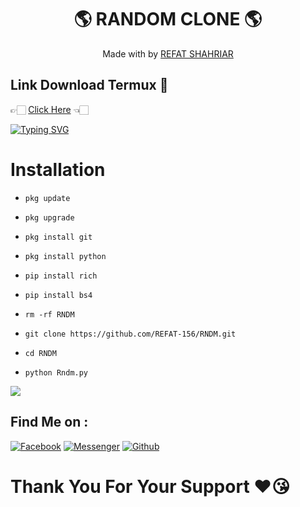 <h1 align="center">
 🌎 RANDOM CLONE 🌎
</h1>
</div>
<p align="center">
  Made with by <a href="https://github.com/REFAT-156">REFAT SHAHRIAR</a>
</p>
<p align="center">

## Link Download Termux 🤍
👉🏻 [Click Here](https://f-droid.org/repo/com.termux_118.apk) 👈🏻

[![Typing SVG](https://readme-typing-svg.herokuapp.com?font=Neuton&size=23&color=30FF40&background=000000¢er=true&vCenter=true&width=350&height=55&lines=YOU+RESPECT+ME+I+RESPECT+YOU+😊;YOU+DISPECT+ME+I+FUCK+YOU+🙂)](https://git.io/typing-svg)
 
# Installation
 
- `pkg update`
 
- `pkg upgrade`
 
- `pkg install git`
 
- `pkg install python`
 
- `pip install rich`
 
- `pip install bs4`
 
- `rm -rf RNDM`
 
- `git clone https://github.com/REFAT-156/RNDM.git`
 
- `cd RNDM`
 
- `python Rndm.py`

<img src="https://github.com/REFAT-156/RNDM/blob/main/IMG_20230110_101435.jpg" />

## Find Me on :
 
[![Facebook](https://img.shields.io/badge/Facebook-green?style=for-the-badge&logo=facebook)](https://fb.com/FHRBRO)
[![Messenger](https://img.shields.io/badge/Chat-Messenger-blue?style=for-the-badge&logo=messenger)](https://m.me/FHRBRO)
[![Github](https://img.shields.io/badge/Github-FB-KINGgreen?style=for-the-badge&logo=github)](https://github.com/REFAT-156)
 
# Thank You For Your Support ❤️😘
 
